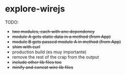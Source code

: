 # explore-wirejs

TODO:

- ~~two modules, each with one dependency~~
- ~~module A gets static data in a method (from App)~~
- ~~module B gets passed module A in method (from App)~~
- ~~shim with curl~~
- production build (es muy importante)
 - remove the rest of the crap from the output
 - ~~include other lib files too~~
 - ~~minify and concat wire lib files~~